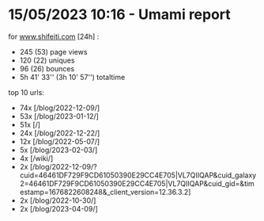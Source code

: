 # 15/05/2023 10:16 - Umami report
for www.shifeiti.com [24h] :

 - 245 (53) page views
 - 120 (22) uniques
 - 96 (26) bounces
 - 5h 41' 33'' (3h 10' 57'') totaltime


top 10 urls:
 - 74x [/blog/2022-12-09/]
 - 53x [/blog/2023-01-12/]
 - 51x [/]
 - 24x [/blog/2022-12-22/]
 - 12x [/blog/2022-05-07/]
 - 5x [/blog/2023-02-03/]
 - 4x [/wiki/]
 - 2x [/blog/2022-12-09/?cuid=46461DF729F9CD61050390E29CC4E705|VL7QIIQAP&cuid_galaxy2=46461DF729F9CD61050390E29CC4E705|VL7QIIQAP&cuid_gid=&timestamp=1676822608248&_client_version=12.36.3.2]
 - 2x [/blog/2022-10-30/]
 - 2x [/blog/2023-04-09/]


